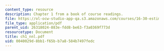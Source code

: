 ```yaml
---
content_type: resource
description: Chapter 1 from a book of course readings.
file: https://ol-ocw-studio-app-qa.s3.amazonaws.com/courses/16-30-estimation-and-control-of-aerospace-systems-spring-2004/0040029d8bb1f65bb7a8584b7497fedc_ch1_nnl.pdf
file_type: application/pdf
parent_uid: 26318024-883e-fdd8-be63-f3a0369f773d
resourcetype: Document
title: ch1_nnl.pdf
uid: 0040029d-8bb1-f65b-b7a8-584b7497fedc
---
```

